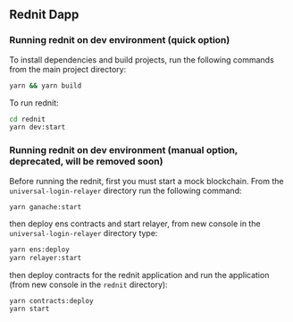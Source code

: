 ## Rednit Dapp

### Running rednit on dev environment (quick option)

To install dependencies and build projects, run the following commands from the main project directory:

```sh
yarn && yarn build
```

To run rednit:

```sh
cd rednit
yarn dev:start
```

### Running rednit on dev environment (manual option, deprecated, will be removed soon)

Before running the rednit, first you must start a mock blockchain. From the `universal-login-relayer` directory run the following command:

```sh
yarn ganache:start
```

then deploy ens contracts and start relayer, from new console in the `universal-login-relayer` directory type:

```sh
yarn ens:deploy
yarn relayer:start
```

then deploy contracts for the rednit application and run the application (from new console in the `rednit` directory):

```
yarn contracts:deploy
yarn start
```
